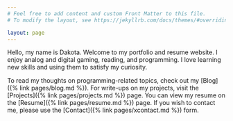 ```yaml
---
# Feel free to add content and custom Front Matter to this file.
# To modify the layout, see https://jekyllrb.com/docs/themes/#overriding-theme-defaults

layout: page
---
```


Hello, my name is Dakota. Welcome to my portfolio and resume website. I enjoy analog and digital gaming, reading, and programming. I love learning new skills and using them to satisfy my curiosity.


To read my thoughts on programming-related topics, check out my [Blog]({% link pages/blog.md %}). For write-ups on my projects, visit the [Projects]({% link pages/projects.md %}) page. You can view my resume on the [Resume]({% link pages/resume.md %}) page. If you wish to contact me, please use the [Contact]({% link pages/xcontact.md %}) form.
